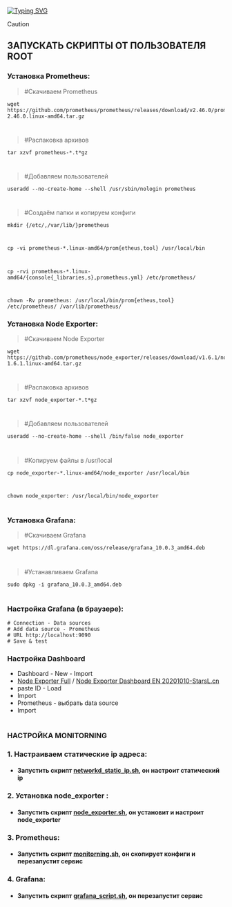  <!---Пример кода-->
[![Typing SVG](https://readme-typing-svg.herokuapp.com?color=%2336BCF7&lines=Computer+science+student)](https://git.io/typing-svg)

> [!CAUTION] 
> ## ЗАПУСКАТЬ СКРИПТЫ ОТ ПОЛЬЗОВАТЕЛЯ ROOT


### Установка Prometheus:

   > #Скачиваем Prometheus
    
    wget https://github.com/prometheus/prometheus/releases/download/v2.46.0/prometheus-2.46.0.linux-amd64.tar.gz
#
   > #Распаковка архивов
    
    tar xzvf prometheus-*.t*gz
#

   > #Добавляем пользователей
 
    useradd --no-create-home --shell /usr/sbin/nologin prometheus
#
   > #Создаём папки и копируем конфиги

    mkdir {/etc/,/var/lib/}prometheus
#
    cp -vi prometheus-*.linux-amd64/prom{etheus,tool} /usr/local/bin
 #
    cp -rvi prometheus-*.linux-amd64/{console{_libraries,s},prometheus.yml} /etc/prometheus/
#
    chown -Rv prometheus: /usr/local/bin/prom{etheus,tool} /etc/prometheus/ /var/lib/prometheus/




### Установка Node Exporter:

   > #Скачиваем Node Exporter
   
    wget https://github.com/prometheus/node_exporter/releases/download/v1.6.1/node_exporter-1.6.1.linux-amd64.tar.gz
#
   > #Распаковка архивов
    
    tar xzvf node_exporter-*.t*gz
#
   > #Добавляем пользователей
   
    useradd --no-create-home --shell /bin/false node_exporter
#

   > #Копируем файлы в /usr/local

    cp node_exporter-*.linux-amd64/node_exporter /usr/local/bin
#    
    chown node_exporter: /usr/local/bin/node_exporter
#

### Установка Grafana:

   > #Скачиваем Grafana
    
    wget https://dl.grafana.com/oss/release/grafana_10.0.3_amd64.deb

#

   > #Устанавливаем Grafana
    
    sudo dpkg -i grafana_10.0.3_amd64.deb
#
    
 ### Настройка Grafana (в браузере):
 
    # Connection - Data sources
    # Add data source - Prometheus
    # URL http://localhost:9090
    # Save & test

### Настройка Dashboard

* Dashboard - New - Import
* [Node Exporter Full](https://grafana.com/grafana/dashboards/1860-node-exporter-full) / [Node Exporter Dashboard EN 20201010-StarsL.cn](https://grafana.com/grafana/dashboards/11074-node-exporter-for-prometheus-dashboard-en-v20201010/)
* paste ID - Load
* Import
* Prometheus - выбрать data source
* Import
#
 
### НАСТРОЙКА MONITORNING
### 1. Настраиваем статические ip адреса:
   
* #### Запустить скрипт [networkd_static_ip.sh](https://github.com/rashenko/monitorning-git/blob/main/networkd_static_ip.sh), он настроит статический ip

### 2. Установка node_exporter :
   
* #### Запустить скрипт [node_exporter.sh](https://github.com/rashenko/monitorning-git/blob/main/node_exporter.sh), он установит и настроит node_exporter

### 3. Prometheus:
   
* #### Запустить скрипт [monitorning.sh](https://github.com/rashenko/monitorning-git/blob/main/monitorning.sh), он скопирует конфиги и перезапустит сервис

### 4. Grafana:
* #### Запустить скрипт [grafana_script.sh](https://github.com/rashenko/monitorning-git/blob/main/grafana_script.sh), он перезапустит сервис


#
